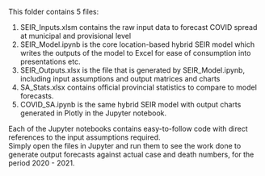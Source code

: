 This folder contains 5 files:  
  
   1) SEIR_Inputs.xlsm contains the raw input data to forecast COVID spread at municipal and provisional level  
   2) SEIR_Model.ipynb is the core location-based hybrid SEIR model which writes the outputs of the model to Excel for ease of consumption into presentations etc.  
   3) SEIR_Outputs.xlsx is the file that is generated by SEIR_Model.ipynb, including input assumptions and output matrices and charts  
   4) SA_Stats.xlsx contains official provincial statistics to compare to model forecasts.  
   5) COVID_SA.ipynb is the same hybrid SEIR model with output charts generated in Plotly in the Jupyter notebook.  
  
Each of the Jupyter notebooks contains easy-to-follow code with direct references to the input assumptions required.  
Simply open the files in Jupyter and run them to see the work done to generate output forecasts against actual case and death numbers, for the period 2020 - 2021.  
